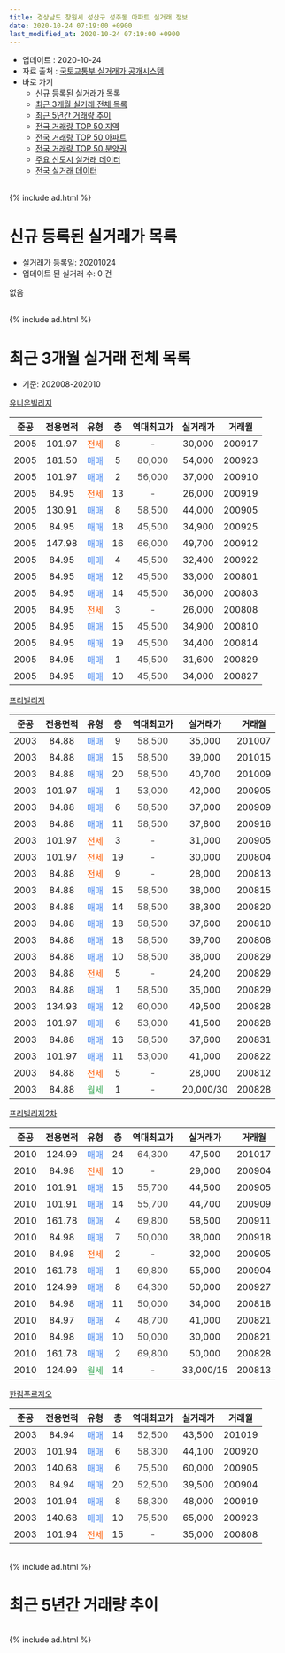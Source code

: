 ```yaml
---
title: 경상남도 창원시 성산구 성주동 아파트 실거래 정보
date: 2020-10-24 07:19:00 +0900
last_modified_at: 2020-10-24 07:19:00 +0900
---
```


* 업데이트 : 2020-10-24
* 자료 출처 : [국토교통부 실거래가 공개시스템](http://rt.molit.go.kr)
* 바로 가기
    * [신규 등록된 실거래가 목록](#신규-등록된-실거래가-목록)
    * [최근 3개월 실거래 전체 목록](#최근-3개월-실거래-전체-목록)
    * [최근 5년간 거래량 추이](#최근-5년간-거래량-추이)
    * [전국 거래량 TOP 50 지역](https://inasie.github.io/apt-trade-info/최근-3개월-전국에서-가장-거래가-많이-발생한-지역)
    * [전국 거래량 TOP 50 아파트](https://inasie.github.io/apt-trade-info/최근-3개월-전국에서-가장-거래가-많이-발생한-아파트)
    * [전국 거래량 TOP 50 분양권](https://inasie.github.io/apt-trade-info/최근-3개월-전국에서-가장-거래가-많이-발생한-분양권)
    * [주요 신도시 실거래 데이터](https://inasie.github.io/apt-trade-info/주요-신도시)
    * [전국 실거래 데이터](https://inasie.github.io/apt-trade-info/전국)
<br>
{% include ad.html %}
<br>

# 신규 등록된 실거래가 목록
* 실거래가 등록일: 20201024
* 업데이트 된 실거래 수: 0 건

없음

<br>
{% include ad.html %}
<br>

# 최근 3개월 실거래 전체 목록
* 기준: 202008-202010


[유니온빌리지](https://search.naver.com/search.naver?query=%EA%B2%BD%EC%83%81%EB%82%A8%EB%8F%84+%EC%B0%BD%EC%9B%90%EC%8B%9C+%EC%84%B1%EC%82%B0%EA%B5%AC+%EC%84%B1%EC%A3%BC%EB%8F%99+%EC%9C%A0%EB%8B%88%EC%98%A8%EB%B9%8C%EB%A6%AC%EC%A7%80)

|준공|전용면적|유형|층|역대최고가|실거래가|거래월|
|:---:|:---:|:---:|:---:|:---:|:---:|:---:|
|2005|101.97|<span style="color:#ff5a00">전세</span>|8|<span style="color:#444444">-</span>|30,000|200917|
|2005|181.50|<span style="color:#4285f3">매매</span>|5|<span style="color:#444444">80,000</span>|54,000|200923|
|2005|101.97|<span style="color:#4285f3">매매</span>|2|<span style="color:#444444">56,000</span>|37,000|200910|
|2005|84.95|<span style="color:#ff5a00">전세</span>|13|<span style="color:#444444">-</span>|26,000|200919|
|2005|130.91|<span style="color:#4285f3">매매</span>|8|<span style="color:#444444">58,500</span>|44,000|200905|
|2005|84.95|<span style="color:#4285f3">매매</span>|18|<span style="color:#444444">45,500</span>|34,900|200925|
|2005|147.98|<span style="color:#4285f3">매매</span>|16|<span style="color:#444444">66,000</span>|49,700|200912|
|2005|84.95|<span style="color:#4285f3">매매</span>|4|<span style="color:#444444">45,500</span>|32,400|200922|
|2005|84.95|<span style="color:#4285f3">매매</span>|12|<span style="color:#444444">45,500</span>|33,000|200801|
|2005|84.95|<span style="color:#4285f3">매매</span>|14|<span style="color:#444444">45,500</span>|36,000|200803|
|2005|84.95|<span style="color:#ff5a00">전세</span>|3|<span style="color:#444444">-</span>|26,000|200808|
|2005|84.95|<span style="color:#4285f3">매매</span>|15|<span style="color:#444444">45,500</span>|34,900|200810|
|2005|84.95|<span style="color:#4285f3">매매</span>|19|<span style="color:#444444">45,500</span>|34,400|200814|
|2005|84.95|<span style="color:#4285f3">매매</span>|1|<span style="color:#444444">45,500</span>|31,600|200829|
|2005|84.95|<span style="color:#4285f3">매매</span>|10|<span style="color:#444444">45,500</span>|34,000|200827|

[프리빌리지](https://search.naver.com/search.naver?query=%EA%B2%BD%EC%83%81%EB%82%A8%EB%8F%84+%EC%B0%BD%EC%9B%90%EC%8B%9C+%EC%84%B1%EC%82%B0%EA%B5%AC+%EC%84%B1%EC%A3%BC%EB%8F%99+%ED%94%84%EB%A6%AC%EB%B9%8C%EB%A6%AC%EC%A7%80)

|준공|전용면적|유형|층|역대최고가|실거래가|거래월|
|:---:|:---:|:---:|:---:|:---:|:---:|:---:|
|2003|84.88|<span style="color:#4285f3">매매</span>|9|<span style="color:#444444">58,500</span>|35,000|201007|
|2003|84.88|<span style="color:#4285f3">매매</span>|15|<span style="color:#444444">58,500</span>|39,000|201015|
|2003|84.88|<span style="color:#4285f3">매매</span>|20|<span style="color:#444444">58,500</span>|40,700|201009|
|2003|101.97|<span style="color:#4285f3">매매</span>|1|<span style="color:#444444">53,000</span>|42,000|200905|
|2003|84.88|<span style="color:#4285f3">매매</span>|6|<span style="color:#444444">58,500</span>|37,000|200909|
|2003|84.88|<span style="color:#4285f3">매매</span>|11|<span style="color:#444444">58,500</span>|37,800|200916|
|2003|101.97|<span style="color:#ff5a00">전세</span>|3|<span style="color:#444444">-</span>|31,000|200905|
|2003|101.97|<span style="color:#ff5a00">전세</span>|19|<span style="color:#444444">-</span>|30,000|200804|
|2003|84.88|<span style="color:#ff5a00">전세</span>|9|<span style="color:#444444">-</span>|28,000|200813|
|2003|84.88|<span style="color:#4285f3">매매</span>|15|<span style="color:#444444">58,500</span>|38,000|200815|
|2003|84.88|<span style="color:#4285f3">매매</span>|14|<span style="color:#444444">58,500</span>|38,300|200820|
|2003|84.88|<span style="color:#4285f3">매매</span>|18|<span style="color:#444444">58,500</span>|37,600|200810|
|2003|84.88|<span style="color:#4285f3">매매</span>|18|<span style="color:#444444">58,500</span>|39,700|200808|
|2003|84.88|<span style="color:#4285f3">매매</span>|10|<span style="color:#444444">58,500</span>|38,000|200829|
|2003|84.88|<span style="color:#ff5a00">전세</span>|5|<span style="color:#444444">-</span>|24,200|200829|
|2003|84.88|<span style="color:#4285f3">매매</span>|1|<span style="color:#444444">58,500</span>|35,000|200829|
|2003|134.93|<span style="color:#4285f3">매매</span>|12|<span style="color:#444444">60,000</span>|49,500|200828|
|2003|101.97|<span style="color:#4285f3">매매</span>|6|<span style="color:#444444">53,000</span>|41,500|200828|
|2003|84.88|<span style="color:#4285f3">매매</span>|16|<span style="color:#444444">58,500</span>|37,600|200831|
|2003|101.97|<span style="color:#4285f3">매매</span>|11|<span style="color:#444444">53,000</span>|41,000|200822|
|2003|84.88|<span style="color:#ff5a00">전세</span>|5|<span style="color:#444444">-</span>|28,000|200812|
|2003|84.88|<span style="color:#34a853">월세</span>|1|<span style="color:#444444">-</span>|20,000/30|200828|

[프리빌리지2차](https://search.naver.com/search.naver?query=%EA%B2%BD%EC%83%81%EB%82%A8%EB%8F%84+%EC%B0%BD%EC%9B%90%EC%8B%9C+%EC%84%B1%EC%82%B0%EA%B5%AC+%EC%84%B1%EC%A3%BC%EB%8F%99+%ED%94%84%EB%A6%AC%EB%B9%8C%EB%A6%AC%EC%A7%802%EC%B0%A8)

|준공|전용면적|유형|층|역대최고가|실거래가|거래월|
|:---:|:---:|:---:|:---:|:---:|:---:|:---:|
|2010|124.99|<span style="color:#4285f3">매매</span>|24|<span style="color:#444444">64,300</span>|47,500|201017|
|2010|84.98|<span style="color:#ff5a00">전세</span>|10|<span style="color:#444444">-</span>|29,000|200904|
|2010|101.91|<span style="color:#4285f3">매매</span>|15|<span style="color:#444444">55,700</span>|44,500|200905|
|2010|101.91|<span style="color:#4285f3">매매</span>|14|<span style="color:#444444">55,700</span>|44,700|200909|
|2010|161.78|<span style="color:#4285f3">매매</span>|4|<span style="color:#444444">69,800</span>|58,500|200911|
|2010|84.98|<span style="color:#4285f3">매매</span>|7|<span style="color:#444444">50,000</span>|38,000|200918|
|2010|84.98|<span style="color:#ff5a00">전세</span>|2|<span style="color:#444444">-</span>|32,000|200905|
|2010|161.78|<span style="color:#4285f3">매매</span>|1|<span style="color:#444444">69,800</span>|55,000|200904|
|2010|124.99|<span style="color:#4285f3">매매</span>|8|<span style="color:#444444">64,300</span>|50,000|200927|
|2010|84.98|<span style="color:#4285f3">매매</span>|11|<span style="color:#444444">50,000</span>|34,000|200818|
|2010|84.97|<span style="color:#4285f3">매매</span>|4|<span style="color:#444444">48,700</span>|41,000|200821|
|2010|84.98|<span style="color:#4285f3">매매</span>|10|<span style="color:#444444">50,000</span>|30,000|200821|
|2010|161.78|<span style="color:#4285f3">매매</span>|2|<span style="color:#444444">69,800</span>|50,000|200828|
|2010|124.99|<span style="color:#34a853">월세</span>|14|<span style="color:#444444">-</span>|33,000/15|200813|


<script async src="//pagead2.googlesyndication.com/pagead/js/adsbygoogle.js"></script>
<!-- 기본 -->
<ins class="adsbygoogle"
     style="display:block"
     data-ad-client="ca-pub-2446590836940007"
     data-ad-slot="1659523306"
     data-ad-format="auto"
     data-full-width-responsive="true"></ins>
<script>
(adsbygoogle = window.adsbygoogle || []).push({});
</script>


[한림푸르지오](https://search.naver.com/search.naver?query=%EA%B2%BD%EC%83%81%EB%82%A8%EB%8F%84+%EC%B0%BD%EC%9B%90%EC%8B%9C+%EC%84%B1%EC%82%B0%EA%B5%AC+%EC%84%B1%EC%A3%BC%EB%8F%99+%ED%95%9C%EB%A6%BC%ED%91%B8%EB%A5%B4%EC%A7%80%EC%98%A4)

|준공|전용면적|유형|층|역대최고가|실거래가|거래월|
|:---:|:---:|:---:|:---:|:---:|:---:|:---:|
|2003|84.94|<span style="color:#4285f3">매매</span>|14|<span style="color:#444444">52,500</span>|43,500|201019|
|2003|101.94|<span style="color:#4285f3">매매</span>|6|<span style="color:#444444">58,300</span>|44,100|200920|
|2003|140.68|<span style="color:#4285f3">매매</span>|6|<span style="color:#444444">75,500</span>|60,000|200905|
|2003|84.94|<span style="color:#4285f3">매매</span>|20|<span style="color:#444444">52,500</span>|39,500|200904|
|2003|101.94|<span style="color:#4285f3">매매</span>|8|<span style="color:#444444">58,300</span>|48,000|200919|
|2003|140.68|<span style="color:#4285f3">매매</span>|10|<span style="color:#444444">75,500</span>|65,000|200923|
|2003|101.94|<span style="color:#ff5a00">전세</span>|15|<span style="color:#444444">-</span>|35,000|200808|


<br>
{% include ad.html %}
<br>

# 최근 5년간 거래량 추이


<div style="width:100%;">
    <canvas id="deal_progress" height="200"></canvas>
</div>

<script>
new Chart(document.getElementById("deal_progress"), {
    type: 'line',
    data: {
        labels: ['201510','201511','201512','201601','201602','201603','201604','201605','201606','201607','201608','201609','201610','201611','201612','201701','201702','201703','201704','201705','201706','201707','201708','201709','201710','201711','201712','201801','201802','201803','201804','201805','201806','201807','201808','201809','201810','201811','201812','201901','201902','201903','201904','201905','201906','201907','201908','201909','201910','201911','201912','202001','202002','202003','202004','202005','202006','202007','202008','202009','202010'],
        datasets: [{
            label: '매매',
            pointRadius: 1,
            data: [18, 16, 9, 4, 6, 8, 6, 3, 7, 3, 5, 8, 4, 12, 9, 6, 7, 9, 11, 4, 3, 11, 8, 15, 8, 20, 10, 11, 13, 17, 13, 14, 10, 13, 12, 19, 23, 11, 11, 10, 6, 14, 10, 9, 17, 19, 17, 13, 39, 70, 19, 25, 19, 8, 6, 11, 36, 32, 20, 20, 5],
            borderColor: "rgba(255, 201, 14, 1)",
            backgroundColor: "rgba(255, 201, 14, 0.5)",
            fill: false,
            lineTension: 0
        },{
            label: '전월세',
            pointRadius: 1,
            data: [17, 16, 29, 17, 13, 12, 9, 10, 8, 16, 15, 12, 19, 16, 23, 27, 12, 8, 5, 8, 7, 8, 11, 9, 18, 15, 22, 22, 20, 25, 11, 12, 15, 14, 8, 11, 19, 18, 20, 18, 13, 9, 8, 15, 4, 11, 8, 8, 21, 13, 19, 24, 13, 9, 4, 9, 18, 19, 8, 5, 0],
            borderColor: "rgba(0, 141, 185, 1)",
            backgroundColor: "rgba(0, 141, 185, 0.5)",
            fill: false,
            lineTension: 0
        }
        ]
    },
    options: {
        responsive: true,
        title: {
            display: false
        },
        tooltips: {
            mode: 'index',
            intersect: false
        },
        hover: {
            mode: 'nearest',
            intersect: true
        },
        scales: {
            xAxes: [{
                display: true,
                scaleLabel: {
                    display: true,
                    labelString: '년/월'
                }
            }],
            yAxes: [{
                display: true,
                ticks: {
                    suggestedMin: 0,
                },
                scaleLabel: {
                    display: true,
                    labelString: '실거래 수'
                }
            }]
        }
    }
});

</script>


<br>
{% include ad.html %}
<br>

